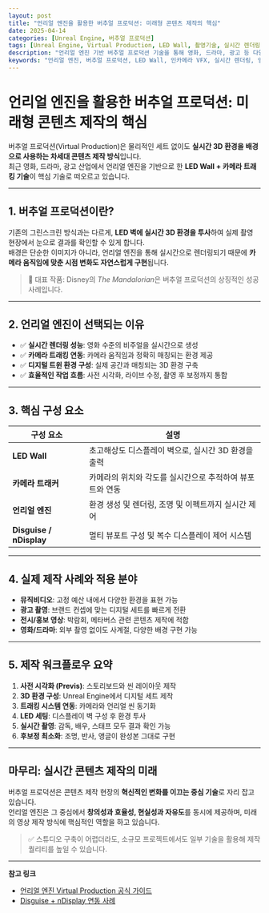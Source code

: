 ```yaml
---
layout: post
title: "언리얼 엔진을 활용한 버추얼 프로덕션: 미래형 콘텐츠 제작의 핵심"
date: 2025-04-14
categories: [Unreal Engine, 버추얼 프로덕션]
tags: [Unreal Engine, Virtual Production, LED Wall, 촬영기술, 실시간 렌더링, 영화제작]
description: "언리얼 엔진 기반 버추얼 프로덕션 기술을 통해 영화, 드라마, 광고 등 다양한 분야에서 활용되는 혁신적인 제작 방식과 장점, 구현 방법을 소개합니다."
keywords: "언리얼 엔진, 버추얼 프로덕션, LED Wall, 인카메라 VFX, 실시간 렌더링, 영화 제작, 디지털 스튜디오"
---
```


# 언리얼 엔진을 활용한 버추얼 프로덕션: 미래형 콘텐츠 제작의 핵심

버추얼 프로덕션(Virtual Production)은 물리적인 세트 없이도 **실시간 3D 환경을 배경으로 사용하는 차세대 콘텐츠 제작 방식**입니다.  
최근 영화, 드라마, 광고 산업에서 언리얼 엔진을 기반으로 한 **LED Wall + 카메라 트래킹 기술**이 핵심 기술로 떠오르고 있습니다.

---

## 1. 버추얼 프로덕션이란?

기존의 그린스크린 방식과는 다르게, **LED 벽에 실시간 3D 환경을 투사**하여 실제 촬영 현장에서 눈으로 결과를 확인할 수 있게 합니다.  
배경은 단순한 이미지가 아니라, 언리얼 엔진을 통해 실시간으로 렌더링되기 때문에 **카메라 움직임에 맞춘 시점 변화도 자연스럽게 구현**됩니다.

> 🎥 대표 작품: Disney의 *The Mandalorian*은 버추얼 프로덕션의 상징적인 성공 사례입니다.

---

## 2. 언리얼 엔진이 선택되는 이유

- ✅ **실시간 렌더링 성능**: 영화 수준의 비주얼을 실시간으로 생성  
- ✅ **카메라 트래킹 연동**: 카메라 움직임과 정확히 매칭되는 환경 제공  
- ✅ **디지털 트윈 환경 구성**: 실제 공간과 매칭되는 3D 환경 구축  
- ✅ **효율적인 작업 흐름**: 사전 시각화, 라이브 수정, 촬영 후 보정까지 통합

---

## 3. 핵심 구성 요소

| 구성 요소           | 설명                                                                 |
|--------------------|----------------------------------------------------------------------|
| **LED Wall**        | 초고해상도 디스플레이 벽으로, 실시간 3D 환경을 출력                 |
| **카메라 트래커**    | 카메라의 위치와 각도를 실시간으로 추적하여 뷰포트와 연동               |
| **언리얼 엔진**      | 환경 생성 및 렌더링, 조명 및 이펙트까지 실시간 제어                   |
| **Disguise / nDisplay** | 멀티 뷰포트 구성 및 복수 디스플레이 제어 시스템                         |

---

## 4. 실제 제작 사례와 적용 분야

- **뮤직비디오**: 고정 예산 내에서 다양한 환경을 표현 가능  
- **광고 촬영**: 브랜드 컨셉에 맞는 디지털 세트를 빠르게 전환  
- **전시/홍보 영상**: 박람회, 메타버스 관련 콘텐츠 제작에 적합  
- **영화/드라마**: 외부 촬영 없이도 사계절, 다양한 배경 구현 가능

---

## 5. 제작 워크플로우 요약

1. **사전 시각화 (Previs)**: 스토리보드와 씬 레이아웃 제작  
2. **3D 환경 구성**: Unreal Engine에서 디지털 세트 제작  
3. **트래킹 시스템 연동**: 카메라와 언리얼 씬 동기화  
4. **LED 세팅**: 디스플레이 벽 구성 후 환경 투사  
5. **실시간 촬영**: 감독, 배우, 스태프 모두 결과 확인 가능  
6. **후보정 최소화**: 조명, 반사, 앵글이 완성본 그대로 구현

---

## 마무리: 실시간 콘텐츠 제작의 미래

버추얼 프로덕션은 콘텐츠 제작 현장의 **혁신적인 변화를 이끄는 중심 기술**로 자리 잡고 있습니다.  
언리얼 엔진은 그 중심에서 **창의성과 효율성, 현실성과 자유도**를 동시에 제공하며, 미래의 영상 제작 방식에 핵심적인 역할을 하고 있습니다.

> ✅ 스튜디오 구축이 어렵더라도, 소규모 프로젝트에서도 일부 기술을 활용해 제작 퀄리티를 높일 수 있습니다.

---

**참고 링크**  
- [언리얼 엔진 Virtual Production 공식 가이드](https://www.unrealengine.com/en-US/virtual-production)
- [Disguise + nDisplay 연동 사례](https://www.disguise.one/en/solutions/virtual-production/)

